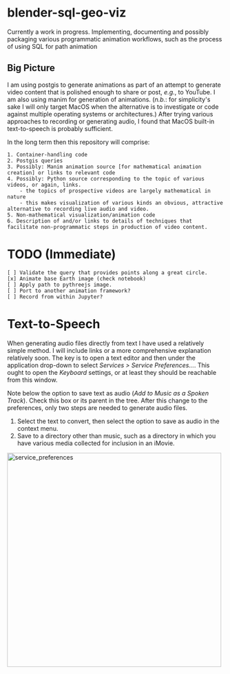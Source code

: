 # blender-sql-geo-viz
Currently a work in progress.  Implementing, documenting and possibly packaging various programmatic animation workflows, such as the process of using SQL for path animation 



## Big Picture
I am using postgis to generate animations as part of an attempt to generate video content that is polished enough to share or post, _e.g._, to YouTube.
I am also using manim for generation of animations. (_n.b._: for simplicity's sake I will only target MacOS when the alternative is to investigate or code against multiple operating systems or architectures.)  After trying various approaches to recording or generating audio, I found that MacOS built-in text-to-speech is probably sufficient.

In the long term then this repository will comprise:
    
    1. Container-handling code
    2. Postgis queries
    3. Possibly: Manim animation source [for mathematical animation creation] or links to relevant code
    4. Possibly: Python source corresponding to the topic of various videos, or again, links.
        - the topics of prospective videos are largely mathematical in nature
        - this makes visualization of various kinds an obvious, attractive alternative to recording live audio and video. 
    5. Non-mathematical visualization/animation code
    6. Description of and/or links to details of techniques that facilitate non-programmatic steps in production of video content. 
    

TODO (Immediate)
=====

    [ ] Validate the query that provides points along a great circle. 
    [x] Animate base Earth image (check notebook)
    [ ] Apply path to pythreejs image.
    [ ] Port to another animation framework?
    [ ] Record from within Jupyter?

Text-to-Speech
=======

When generating audio files directly from text I have used a relatively simple method.  I will include links or a more comprehensive explanation relatively soon.  The key is to open a text editor and then under the application drop-down to select _Services > Service Preferences..._.
This ought to open the _Keyboard_ settings, or at least they should be reachable from this window.

Note below the option to save text as audio (_Add to Music as a Spoken Track_). Check this box or its parent in the tree. After this change to the preferences, only two steps are needed to generate audio files.

  1. Select the text to convert, then select the option to save as audio in the context menu.
  2. Save to a directory other than music, such as a directory in which you have various media collected for inclusion in an iMovie.
<img width="497" alt="service_preferences" src="https://user-images.githubusercontent.com/457471/224579744-e85e24b1-2a3b-44c6-b773-582eb846f435.png">
